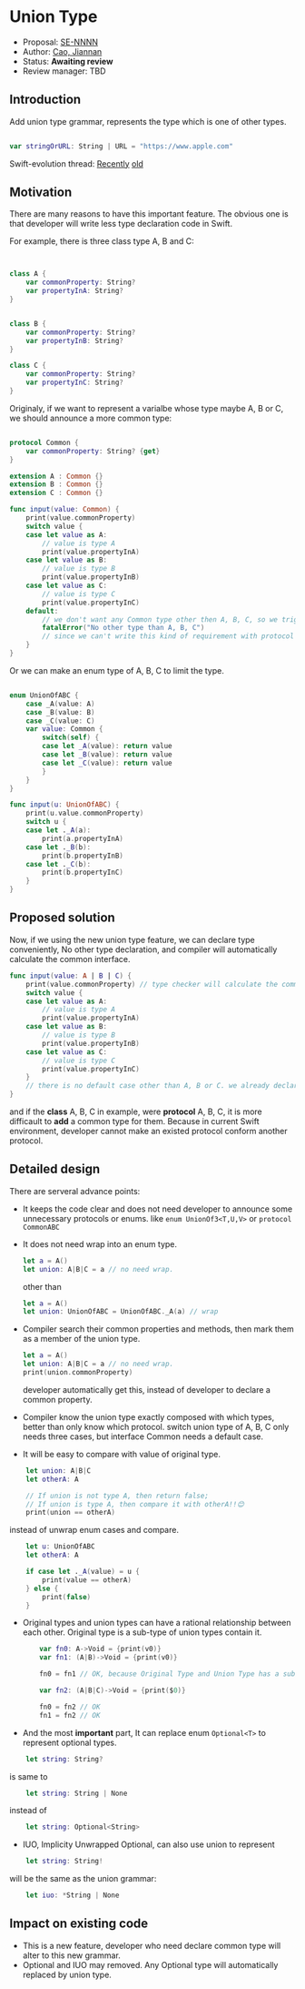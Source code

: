 # Union Type

* Proposal: [SE-NNNN](NNNN-union-type.md)
* Author: [Cao, Jiannan](https://github.com/frogcjn)
* Status: **Awaiting review**
* Review manager: TBD

## Introduction

Add union type grammar, represents the type which is one of other types.

```swift

var stringOrURL: String | URL = "https://www.apple.com"

```

Swift-evolution thread: [Recently](http://news.gmane.org/gmane.comp.lang.swift.evolution/023056)
 [old](http://article.gmane.org/gmane.comp.lang.swift.evolution/17193/)

## Motivation

There are many reasons to have this important feature.
The obvious one is that developer will write less type declaration code in Swift.

For example, there is three class type A, B and C:

```swift


class A {
    var commonProperty: String?
    var propertyInA: String?
}


class B {
    var commonProperty: String?
    var propertyInB: String?
}

class C {
    var commonProperty: String?
    var propertyInC: String?
}

```

Originaly, if we want to represent a varialbe whose type maybe A, B or C, we should announce a more common type:

```swift

protocol Common {
    var commonProperty: String? {get}
}

extension A : Common {}
extension B : Common {}
extension C : Common {}

func input(value: Common) {
    print(value.commonProperty)
    switch value {
    case let value as A:
        // value is type A
        print(value.propertyInA)
    case let value as B:
        // value is type B
        print(value.propertyInB)
    case let value as C:
        // value is type C
        print(value.propertyInC)
    default:
        // we don't want any Common type other then A, B, C, so we trigger a fatalError
        fatalError("No other type than A, B, C")
        // since we can't write this kind of requirement with protocol
    }
}
```

Or we can make an enum type of A, B, C to limit the type.

```swift

enum UnionOfABC {
    case _A(value: A)
    case _B(value: B)
    case _C(value: C)
    var value: Common {
        switch(self) {
        case let _A(value): return value
        case let _B(value): return value
        case let _C(value): return value
        }
    }
}

func input(u: UnionOfABC) {
    print(u.value.commonProperty)
    switch u {
    case let ._A(a):
        print(a.propertyInA)
    case let ._B(b):
        print(b.propertyInB)
    case let ._C(b):
        print(b.propertyInC)
    }
}
```

## Proposed solution

Now, if we using the new union type feature, we can declare type conveniently,
No other type declaration, and compiler will automatically calculate the common interface.

```swift
func input(value: A | B | C) {
    print(value.commonProperty) // type checker will calculate the common interface, developer just use it out of box
    switch value {
    case let value as A:
        // value is type A
        print(value.propertyInA)
    case let value as B:
        // value is type B
        print(value.propertyInB)
    case let value as C:
        // value is type C
        print(value.propertyInC)
    }
    // there is no default case other than A, B or C. we already declared that.
}
```

and if the **class** A, B, C in example, were **protocol** A, B, C, it is more difficault to **add** a common type for them.
Because in current Swift environment, developer cannot make an existed protocol conform another protocol.

## Detailed design

There are serveral advance points:

* It keeps the code clear and does not need developer to announce some unnecessary protocols or enums.
    like `enum UnionOf3<T,U,V>` or `protocol CommonABC`
* It does not need wrap into an enum type.
    ```swift
    let a = A()
    let union: A|B|C = a // no need wrap.
    ```
    other than

    ```swift
    let a = A()
    let union: UnionOfABC = UnionOfABC._A(a) // wrap
    ```
* Compiler search their common properties and methods, then mark them as a member of the union type.
    ```swift
    let a = A()
    let union: A|B|C = a // no need wrap.
    print(union.commonProperty)
    ```
    developer automatically get this, instead of developer to declare a common property.

* Compiler know the union type exactly composed with which types, better than only know which protocol.
    switch union type of A, B, C only needs three cases, but interface Common needs a default case.

* It will be easy to compare with value of original type.
```swift
    let union: A|B|C
    let otherA: A

    // If union is not type A, then return false;
    // If union is type A, then compare it with otherA!!😊
    print(union == otherA)

```
instead of unwrap enum cases and compare.
```swift
    let u: UnionOfABC
    let otherA: A

    if case let ._A(value) = u {
        print(value == otherA)
    } else {
        print(false)
    }

```

* Original types and union types can have a rational relationship between each other.
    Original type is a sub-type of union types contain it.
    ```swift
        var fn0: A->Void = {print(v0)}
        var fn1: (A|B)->Void = {print(v0)}

        fn0 = fn1 // OK, because Original Type and Union Type has a sub-typing relationship

        var fn2: (A|B|C)->Void = {print($0)}

        fn0 = fn2 // OK
        fn1 = fn2 // OK
    ```
* And the most **important** part, It can replace enum `Optional<T>` to represent optional types.
```swift
    let string: String?
```
is same to
```swift
    let string: String | None
```
instead of
```swift
    let string: Optional<String>
```

* IUO, Implicity Unwrapped Optional, can also use union to represent
```swift
    let string: String!
```

will be the same as the union grammar:
``` swift
    let iuo: *String | None
```


## Impact on existing code

* This is a new feature, developer who need declare common type will alter to this new grammar.
* Optional<Wrapped> and IUO<Wrapped> may removed. Any Optional type will automatically replaced by union type.

